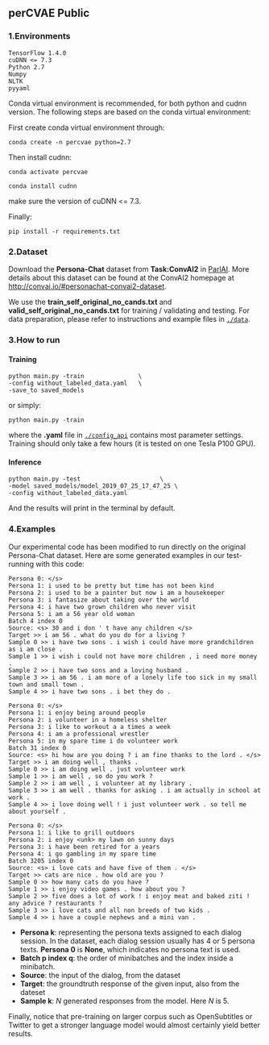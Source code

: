 ## perCVAE Public

### 1.Environments
```
TensorFlow 1.4.0
cuDNN <= 7.3
Python 2.7
Numpy
NLTK
pyyaml
```
Conda virtual environment is recommended, for both python and cudnn version. The following steps are based on the conda virtual environment:

First create conda virtual environment through:

```
conda create -n percvae python=2.7
```

Then install cudnn:

```
conda activate percvae

conda install cudnn
```

make sure the version of cuDNN <= 7.3.

Finally:

```
pip install -r requirements.txt
```

### 2.Dataset
Download the **Persona-Chat** dataset from **Task:ConvAI2** in [ParlAI](https://github.com/facebookresearch/ParlAI/tree/master/parlai/tasks/convai2).
More details about this dataset can be found at the ConvAI2 homepage at <http://convai.io/#personachat-convai2-dataset>.

We use the **train\_self_original\_no\_cands.txt**
and
**valid\_self\_original\_no\_cands.txt**
for training / validating and testing. For data preparation, please refer to instructions and example files in [`./data`](https://github.com/vsharecodes/percvae/tree/master/data). 

### 3.How to run
#### Training

```
python main.py -train 		        \
-config without_labeled_data.yaml 	\
-save_to saved_models
```
or simply:

```
python main.py -train
```

where the **.yaml** file in [`./config_api`](https://github.com/vsharecodes/percvae/tree/master/config_api) contains most parameter settings.
Training should only take a few hours (it is tested on one Tesla P100 GPU).

#### Inference

```
python main.py -test     	              \
-model saved_models/model_2019_07_25_17_47_25 \
-config without_labeled_data.yaml
```

And the results will print in the terminal by default.

### 4.Examples
Our experimental code has been modified to run directly on the original Persona-Chat dataset. Here are some generated examples in our test-running with this code:

```
Persona 0: </s>
Persona 1: i used to be pretty but time has not been kind
Persona 2: i used to be a painter but now i am a housekeeper
Persona 3: i fantasize about taking over the world
Persona 4: i have two grown children who never visit
Persona 5: i am a 56 year old woman
Batch 4 index 0
Source: <s> 30 and i don ' t have any children </s>
Target >> i am 56 . what do you do for a living ?
Sample 0 >> i have two sons . i wish i could have more grandchildren as i am close .
Sample 1 >> i wish i could not have more children , i need more money .
Sample 2 >> i have two sons and a loving husband .
Sample 3 >> i am 56 . i am more of a lonely life too sick in my small town and small town .
Sample 4 >> i have two sons . i bet they do .
```

```
Persona 0: </s>
Persona 1: i enjoy being around people
Persona 2: i volunteer in a homeless shelter
Persona 3: i like to workout a a times a week
Persona 4: i am a professional wrestler
Persona 5: in my spare time i do volunteer work
Batch 31 index 0
Source: <s> hi how are you doing ? i am fine thanks to the lord . </s>
Target >> i am doing well , thanks .
Sample 0 >> i am doing well . just volunteer work
Sample 1 >> i am well , so do you work ?
Sample 2 >> i am well , i volunteer at my library .
Sample 3 >> i am well . thanks for asking . i am actually in school at work .
Sample 4 >> i love doing well ! i just volunteer work . so tell me about yourself .
```

```
Persona 0: </s>
Persona 1: i like to grill outdoors
Persona 2: i enjoy <unk> my lawn on sunny days
Persona 3: i have been retired for a years
Persona 4: i go gambling in my spare time
Batch 3205 index 0
Source: <s> i love cats and have five of them . </s>
Target >> cats are nice . how old are you ?
Sample 0 >> how many cats do you have ?
Sample 1 >> i enjoy video games . how about you ?
Sample 2 >> five does a lot of work ! i enjoy meat and baked ziti ! any advice ? restaurants ?
Sample 3 >> i love cats and all non breeds of two kids .
Sample 4 >> i have a couple nephews and a mini van .
```

* **Persona k**:  representing the persona texts assigned to each dialog session. In the dataset, each dialog session usually has 4 or 5 persona texts. **Persona 0** is **None**, which indicates no persona text is used.
* **Batch p index q**:  the order of minibatches and the index inside a minibatch.
* **Source**:  the input of the dialog, from the dataset
* **Target**:  the groundtruth response of the given input, also from the dateset
* **Sample k**:  *N* generated responses from the model. Here *N* is 5.

Finally, notice that pre-training on larger corpus such as OpenSubtitles or Twitter to get a stronger language model would almost certainly yield better results.
